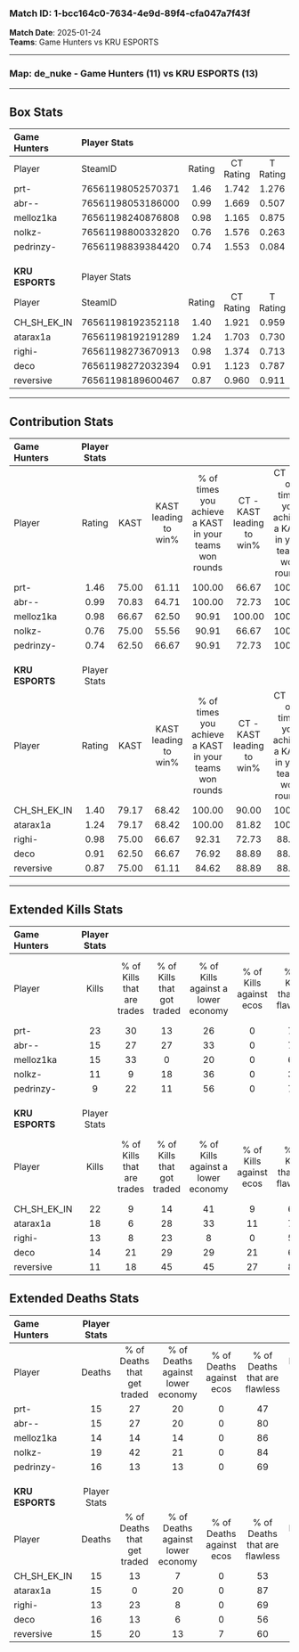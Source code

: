 ### Match ID: 1-bcc164c0-7634-4e9d-89f4-cfa047a7f43f  
**Match Date**: 2025-01-24  
**Teams**: Game Hunters vs KRU ESPORTS  

---  

### **Map**: de_nuke - Game Hunters (11) vs KRU ESPORTS (13)  
---  

## Box Stats  

| **Game Hunters** | Player Stats      |        |           |          |       |       |       |         |        |      |     |
| :- | :- | :-: | :-: | :-: | :-: | :-: | :-: | :-: | :-: | :-: | :-: |
| Player           | SteamID           | Rating | CT Rating | T Rating | KAST  |  ADR  | Kills | Assists | Deaths | K/D  | HS% |
| prt-             | 76561198052570371 |  1.46  |   1.742   |  1.276   | 75.00 | 108.8 |  23   |    3    |   15   | 1.53 | 43  |
| abr--            | 76561198053186000 |  0.99  |   1.669   |  0.507   | 70.83 | 61.9  |  15   |    1    |   15   | 1.00 | 40  |
| melloz1ka        | 76561198240876808 |  0.98  |   1.165   |  0.875   | 66.67 | 58.0  |  15   |    3    |   14   | 1.07 | 66  |
| nolkz-           | 76561198800332820 |  0.76  |   1.576   |  0.263   | 75.00 | 50.8  |  11   |    4    |   19   | 0.58 | 45  |
| pedrinzy-        | 76561198839384420 |  0.74  |   1.553   |  0.084   | 62.50 | 67.3  |   9   |    8    |   16   | 0.56 | 55  |
|                  |                   |        |           |          |       |       |       |         |        |      |     |
|                  |                   |        |           |          |       |       |       |         |        |      |     |
|                  |                   |        |           |          |       |       |       |         |        |      |     |
| **KRU ESPORTS**  | Player Stats      |        |           |          |       |       |       |         |        |      |     |
| Player           | SteamID           | Rating | CT Rating | T Rating | KAST  |  ADR  | Kills | Assists | Deaths | K/D  | HS% |
| CH_SH_EK_IN      | 76561198192352118 |  1.40  |   1.921   |  0.959   | 79.17 | 88.9  |  22   |    3    |   15   | 1.47 | 27  |
| atarax1a         | 76561198192191289 |  1.24  |   1.703   |  0.730   | 79.17 | 82.1  |  18   |    5    |   15   | 1.20 | 33  |
| righi-           | 76561198273670913 |  0.98  |   1.374   |  0.713   | 75.00 | 53.6  |  13   |    4    |   13   | 1.00 | 61  |
| deco             | 76561198272032394 |  0.91  |   1.123   |  0.787   | 62.50 | 68.5  |  14   |    6    |   16   | 0.88 | 35  |
| reversive        | 76561198189600467 |  0.87  |   0.960   |  0.911   | 75.00 | 56.4  |  11   |    4    |   15   | 0.73 | 54  |
---  

## Contribution Stats  

| **Game Hunters** | Player Stats |       |                      |                                                        |                           |                                                             |                          |                                                            |
| :- | :-: | :-: | :-: | :-: | :-: | :-: | :-: | :-: |
| Player           |    Rating    | KAST  | KAST leading to win% | % of times you achieve a KAST in your teams won rounds | CT - KAST leading to win% | CT - % of times you achieve a KAST in your teams won rounds | T - KAST leading to win% | T - % of times you achieve a KAST in your teams won rounds |
| prt-             |     1.46     | 75.00 |        61.11         |                         100.00                         |           66.67           |                           100.00                            |          50.00           |                           100.00                           |
| abr--            |     0.99     | 70.83 |        64.71         |                         100.00                         |           72.73           |                           100.00                            |          50.00           |                           100.00                           |
| melloz1ka        |     0.98     | 66.67 |        62.50         |                         90.91                          |          100.00           |                           100.00                            |          25.00           |                           66.67                            |
| nolkz-           |     0.76     | 75.00 |        55.56         |                         90.91                          |           66.67           |                           100.00                            |          33.33           |                           66.67                            |
| pedrinzy-        |     0.74     | 62.50 |        66.67         |                         90.91                          |           72.73           |                           100.00                            |          50.00           |                           66.67                            |
|                  |              |       |                      |                                                        |                           |                                                             |                          |                                                            |
|                  |              |       |                      |                                                        |                           |                                                             |                          |                                                            |
|                  |              |       |                      |                                                        |                           |                                                             |                          |                                                            |
| **KRU ESPORTS**  | Player Stats |       |                      |                                                        |                           |                                                             |                          |                                                            |
| Player           |    Rating    | KAST  | KAST leading to win% | % of times you achieve a KAST in your teams won rounds | CT - KAST leading to win% | CT - % of times you achieve a KAST in your teams won rounds | T - KAST leading to win% | T - % of times you achieve a KAST in your teams won rounds |
| CH_SH_EK_IN      |     1.40     | 79.17 |        68.42         |                         100.00                         |           90.00           |                           100.00                            |          44.44           |                           100.00                           |
| atarax1a         |     1.24     | 79.17 |        68.42         |                         100.00                         |           81.82           |                           100.00                            |          50.00           |                           100.00                           |
| righi-           |     0.98     | 75.00 |        66.67         |                         92.31                          |           72.73           |                            88.89                            |          57.14           |                           100.00                           |
| deco             |     0.91     | 62.50 |        66.67         |                         76.92                          |           88.89           |                            88.89                            |          33.33           |                           50.00                            |
| reversive        |     0.87     | 75.00 |        61.11         |                         84.62                          |           88.89           |                            88.89                            |          33.33           |                           75.00                            |
---  

## Extended Kills Stats  

| **Game Hunters** | Player Stats |                            |                            |                                    |                         |                              |                                 |                                       |                    |           |
| :- | :-: | :-: | :-: | :-: | :-: | :-: | :-: | :-: | :-: | :-: |
| Player           |    Kills     | % of Kills that are trades | % of Kills that got traded | % of Kills against a lower economy | % of Kills against ecos | % of Kills that are flawless | % of Kills that are close duels | % of Kills that are assisted by flash | Pistol Round Kills | AWP Kills |
| prt-             |      23      |             30             |             13             |                 26                 |            0            |              70              |                0                |                   4                   |         4          |     0     |
| abr--            |      15      |             27             |             27             |                 33                 |            0            |              73              |                0                |                  13                   |         1          |     0     |
| melloz1ka        |      15      |             33             |             0              |                 20                 |            0            |              60              |                0                |                   0                   |         0          |     5     |
| nolkz-           |      11      |             9              |             18             |                 36                 |            0            |              36              |                9                |                   0                   |         0          |     0     |
| pedrinzy-        |      9       |             22             |             11             |                 56                 |            0            |              78              |                0                |                   0                   |         2          |     0     |
|                  |              |                            |                            |                                    |                         |                              |                                 |                                       |                    |           |
|                  |              |                            |                            |                                    |                         |                              |                                 |                                       |                    |           |
|                  |              |                            |                            |                                    |                         |                              |                                 |                                       |                    |           |
| **KRU ESPORTS**  | Player Stats |                            |                            |                                    |                         |                              |                                 |                                       |                    |           |
| Player           |    Kills     | % of Kills that are trades | % of Kills that got traded | % of Kills against a lower economy | % of Kills against ecos | % of Kills that are flawless | % of Kills that are close duels | % of Kills that are assisted by flash | Pistol Round Kills | AWP Kills |
| CH_SH_EK_IN      |      22      |             9              |             14             |                 41                 |            9            |              68              |                9                |                   5                   |         1          |     0     |
| atarax1a         |      18      |             6              |             28             |                 33                 |           11            |              78              |               17                |                   0                   |         1          |     6     |
| righi-           |      13      |             8              |             23             |                 8                  |            0            |              54              |                0                |                   8                   |         1          |     0     |
| deco             |      14      |             21             |             29             |                 29                 |           21            |              64              |                7                |                   7                   |         0          |     0     |
| reversive        |      11      |             18             |             45             |                 45                 |           27            |              82              |                9                |                   9                   |         2          |     0     |
## Extended Deaths Stats  

| **Game Hunters** | Player Stats |                             |                                   |                          |                               |                            |                           |               |
| :- | :-: | :-: | :-: | :-: | :-: | :-: | :-: | :-: |
| Player           |    Deaths    | % of Deaths that get traded | % of Deaths against lower economy | % of Deaths against ecos | % of Deaths that are flawless | % of Deaths that are close | % of Deaths while blinded | Deaths to AWP |
| prt-             |      15      |             27              |                20                 |            0             |              47               |             20             |             7             |       0       |
| abr--            |      15      |             27              |                20                 |            0             |              80               |             7              |            13             |       2       |
| melloz1ka        |      14      |             14              |                14                 |            0             |              86               |             7              |             0             |       1       |
| nolkz-           |      19      |             42              |                21                 |            0             |              84               |             0              |             5             |       2       |
| pedrinzy-        |      16      |             13              |                13                 |            0             |              69               |             13             |             0             |       1       |
|                  |              |                             |                                   |                          |                               |                            |                           |               |
|                  |              |                             |                                   |                          |                               |                            |                           |               |
|                  |              |                             |                                   |                          |                               |                            |                           |               |
| **KRU ESPORTS**  | Player Stats |                             |                                   |                          |                               |                            |                           |               |
| Player           |    Deaths    | % of Deaths that get traded | % of Deaths against lower economy | % of Deaths against ecos | % of Deaths that are flawless | % of Deaths that are close | % of Deaths while blinded | Deaths to AWP |
| CH_SH_EK_IN      |      15      |             13              |                 7                 |            0             |              53               |             0              |             7             |       1       |
| atarax1a         |      15      |              0              |                20                 |            0             |              87               |             0              |             0             |       1       |
| righi-           |      13      |             23              |                 8                 |            0             |              69               |             0              |             0             |       1       |
| deco             |      16      |             13              |                 6                 |            0             |              56               |             6              |            13             |       1       |
| reversive        |      15      |             20              |                13                 |            7             |              60               |             0              |             0             |       1       |
